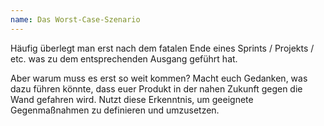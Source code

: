 ```yaml
---
name: Das Worst-Case-Szenario
---
```

Häufig überlegt man erst nach dem fatalen Ende eines Sprints / Projekts / etc. was zu dem entsprechenden Ausgang geführt hat.

Aber warum muss es erst so weit kommen? Macht euch Gedanken, was dazu führen könnte, dass euer Produkt in der nahen Zukunft gegen die Wand gefahren wird. Nutzt diese Erkenntnis, um geeignete Gegenmaßnahmen zu definieren und umzusetzen.